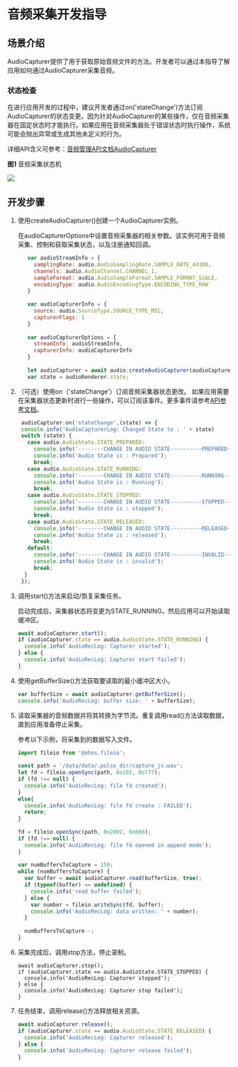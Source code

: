 # 音频采集开发指导

## 场景介绍

AudioCapturer提供了用于获取原始音频文件的方法。开发者可以通过本指导了解应用如何通过AudioCapturer采集音频。

### 状态检查

在进行应用开发的过程中，建议开发者通过on('stateChange')方法订阅AudioCapturer的状态变更。因为针对AudioCapturer的某些操作，仅在音频采集器在固定状态时才能执行。如果应用在音频采集器处于错误状态时执行操作，系统可能会抛出异常或生成其他未定义的行为。

详细API含义可参考：[音频管理API文档AudioCapturer](../reference/apis/js-apis-audio.md#audiocapturer8)

**图1** 音频采集状态机

![](figures/audio-capturer-state.png)

## 开发步骤

1. 使用createAudioCapturer()创建一个AudioCapturer实例。

   在audioCapturerOptions中设置音频采集器的相关参数。该实例可用于音频采集、控制和获取采集状态，以及注册通知回调。 

   ```js
      var audioStreamInfo = {
        samplingRate: audio.AudioSamplingRate.SAMPLE_RATE_44100,
        channels: audio.AudioChannel.CHANNEL_1,
        sampleFormat: audio.AudioSampleFormat.SAMPLE_FORMAT_S16LE,
        encodingType: audio.AudioEncodingType.ENCODING_TYPE_RAW
      }
      
      var audioCapturerInfo = {
        source: audio.SourceType.SOURCE_TYPE_MIC,
        capturerFlags: 1
      }
      
      var audioCapturerOptions = {
        streamInfo: audioStreamInfo,
        capturerInfo: audioCapturerInfo
      }
      
      let audioCapturer = await audio.createAudioCapturer(audioCapturerOptions);
      var state = audioRenderer.state;
   ```

2. （可选）使用on（'stateChange'）订阅音频采集器状态更改。
如果应用需要在采集器状态更新时进行一些操作，可以订阅该事件。更多事件请参考[API参考文档](../reference/apis/js-apis-audio.md)。

   ```js
    audioCapturer.on('stateChange',(state) => {
    console.info('AudioCapturerLog: Changed State to : ' + state)
    switch (state) {
      case audio.AudioState.STATE_PREPARED:
        console.info('--------CHANGE IN AUDIO STATE----------PREPARED--------------');
        console.info('Audio State is : Prepared');
        break;
      case audio.AudioState.STATE_RUNNING:
        console.info('--------CHANGE IN AUDIO STATE----------RUNNING--------------');
        console.info('Audio State is : Running');
        break;
      case audio.AudioState.STATE_STOPPED:
        console.info('--------CHANGE IN AUDIO STATE----------STOPPED--------------');
        console.info('Audio State is : stopped');
        break;
      case audio.AudioState.STATE_RELEASED:
        console.info('--------CHANGE IN AUDIO STATE----------RELEASED--------------');
        console.info('Audio State is : released');
        break;
      default:
        console.info('--------CHANGE IN AUDIO STATE----------INVALID--------------');
        console.info('Audio State is : invalid');
        break;
     }
    });
   ```

3. 调用start()方法来启动/恢复采集任务。

   启动完成后，采集器状态将变更为STATE_RUNNING，然后应用可以开始读取缓冲区。

   ```js
   await audioCapturer.start();
   if (audioCapturer.state == audio.AudioState.STATE_RUNNING) {
     console.info('AudioRecLog: Capturer started');
   } else {
     console.info('AudioRecLog: Capturer start failed');
   }
   ```

4. 使用getBufferSize()方法获取要读取的最小缓冲区大小。

   ```js
   var bufferSize = await audioCapturer.getBufferSize();
   console.info('AudioRecLog: buffer size: ' + bufferSize);
   ```

5. 读取采集器的音频数据并将其转换为字节流。重复调用read()方法读取数据，直到应用准备停止采集。   

   参考以下示例，将采集到的数据写入文件。 

   ```js
   import fileio from '@ohos.fileio';
      
   const path = '/data/data/.pulse_dir/capture_js.wav';
   let fd = fileio.openSync(path, 0o102, 0o777);
   if (fd !== null) {
     console.info('AudioRecLog: file fd created');
   }
   else{
     console.info('AudioRecLog: file fd create : FAILED');
     return;
   }
      
   fd = fileio.openSync(path, 0o2002, 0o666);
   if (fd !== null) {
     console.info('AudioRecLog: file fd opened in append mode');
   }
      
   var numBuffersToCapture = 150;
   while (numBuffersToCapture) {
     var buffer = await audioCapturer.read(bufferSize, true);
     if (typeof(buffer) == undefined) {
       console.info('read buffer failed');
     } else {
       var number = fileio.writeSync(fd, buffer);
       console.info('AudioRecLog: data written: ' + number);
     }
      
     numBuffersToCapture--;
   }
   ```

6. 采集完成后，调用stop方法，停止录制。

   ```
   await audioCapturer.stop();
   if (audioCapturer.state == audio.AudioState.STATE_STOPPED) {
     console.info('AudioRecLog: Capturer stopped');
   } else {
     console.info('AudioRecLog: Capturer stop failed');
   }
   ```

7. 任务结束，调用release()方法释放相关资源。

   ```js
   await audioCapturer.release();
   if (audioCapturer.state == audio.AudioState.STATE_RELEASED) {
     console.info('AudioRecLog: Capturer released');
   } else {
     console.info('AudioRecLog: Capturer release failed');
   }
   ```